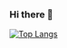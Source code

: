 ### Hi there 👋
[![Top Langs](https://github-readme-stats.vercel.app/api/top-langs/?username=pastSeagull&layout=compact)](https://github.com/anuraghazra/github-readme-stats)

<!--
**pastSeagull/pastSeagull** is a ✨ _special_ ✨ repository because its `README.md` (this file) appears on your GitHub profile.

Here are some ideas to get you started:

- 🔭 I’m currently working on ...
- 🌱 I’m currently learning ...
- 👯 I’m looking to collaborate on ...
- 🤔 I’m looking for help with ...
- 💬 Ask me about ...
- 📫 How to reach me: ...
- 😄 Pronouns: ...
- ⚡ Fun fact: ...
-->
